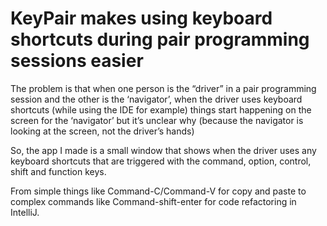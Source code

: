 # KeyPair makes using keyboard shortcuts during pair programming sessions easier

The problem is that when one person is the “driver” in a pair programming session and the other is the ‘navigator’, when the driver uses keyboard shortcuts (while using the IDE for example) things start happening on the screen for the ‘navigator’ but it’s unclear why (because the navigator is looking at the screen, not the driver’s hands)

So, the app I made is a small window that shows when the driver uses any keyboard shortcuts that are triggered with the command, option, control, shift and function keys. 

From simple things like Command-C/Command-V for copy and paste to complex commands like Command-shift-enter for code refactoring in IntelliJ. 


